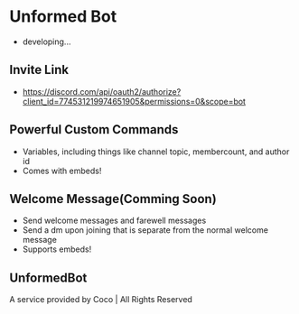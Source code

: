 # Unformed Bot
- developing...

## Invite Link
- https://discord.com/api/oauth2/authorize?client_id=774531219974651905&permissions=0&scope=bot

## Powerful Custom Commands
- Variables, including things like channel topic, membercount, and author id
- Comes with embeds!

## Welcome Message(Comming Soon)
- Send welcome messages and farewell messages
- Send a dm upon joining that is separate from the normal welcome message
- Supports embeds!

## UnformedBot
A service provided by Coco | All Rights Reserved
